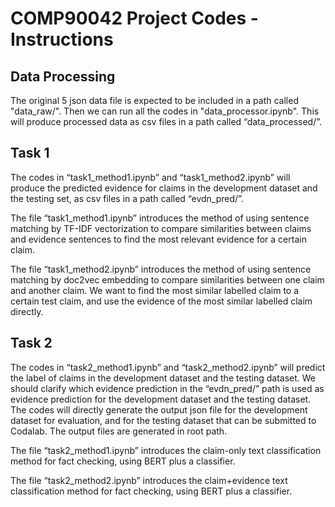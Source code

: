 # COMP90042 Project Codes - Instructions

## Data Processing

The original 5 json data file is expected to be included in a path called "data_raw/". Then we can run all the codes in "data_processor.ipynb". This will produce processed data as csv files in a path called “data_processed/”.

## Task 1

The codes in “task1_method1.ipynb” and “task1_method2.ipynb” will produce the predicted  evidence for claims in the development dataset and the testing set, as csv files in a path called “evdn_pred/”.

The file “task1_method1.ipynb” introduces the method of using sentence matching by TF-IDF vectorization to compare similarities between claims and evidence sentences to find the most relevant evidence for a certain claim.

The file “task1_method2.ipynb” introduces the method of using sentence matching by doc2vec embedding to compare similarities between one claim and another claim. We want to find the most similar labelled claim to a certain test claim, and use the evidence of the most similar labelled claim directly.

## Task 2

The codes in “task2_method1.ipynb” and “task2_method2.ipynb” will predict the label of claims in the development dataset and the testing dataset. We should clarify which evidence prediction in the “evdn_pred/” path is used as evidence prediction for the development dataset and the testing dataset. The codes will directly generate the output json file for the development dataset for evaluation, and for the testing dataset that can be submitted to Codalab. The output files are generated in root path.

The file “task2_method1.ipynb” introduces the claim-only text classification method for fact checking, using BERT plus a classifier.

The file “task2_method2.ipynb” introduces the claim+evidence text classification method for fact checking, using BERT plus a classifier.
